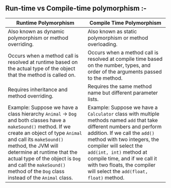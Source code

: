 ## Run-time   vs   Compile-time polymorphism :-

| Runtime Polymorphism | Compile Time Polymorphism |
| -------------------- | ------------------------ |
| Also known as dynamic polymorphism or method overriding. | Also known as static polymorphism or method overloading. |
| Occurs when a method call is resolved at runtime based on the actual type of the object that the method is called on. | Occurs when a method call is resolved at compile time based on the number, types, and order of the arguments passed to the method. |
| Requires inheritance and method overriding. | Requires the same method name but different parameter lists. |
| Example: Suppose we have a class hierarchy `Animal` -> `Dog` and both classes have a `makeSound()` method. If we create an object of type `Animal` and call its `makeSound()` method, the JVM will determine at runtime that the actual type of the object is `Dog` and call the `makeSound()` method of the `Dog` class instead of the `Animal` class. | Example: Suppose we have a `Calculator` class with multiple methods named `add` that take different numbers and perform addition. If we call the `add()` method with two integers, the compiler will select the `add(int, int)` method at compile time, and if we call it with two floats, the compiler will select the `add(float, float)` method. |
